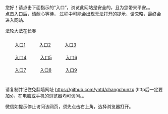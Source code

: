 您好！请点击下面指示的“入口”，浏览此网站是安全的，且为您带来平安。。 <br/>
点击入口后，请耐心等待， 过程中可能会出现无法打开的提示，请忽略，最终会进入网站. </br>

法轮大法在长春<br/>
<div style="padding:10px"><a style="margin:20px" target="_blank" href="https://d2syvpfotoy7w2.cloudfront.net/2Qpsp?gqfxk" id="ccLink1" rel="nofollow">入口1</a> <a target="_blank" style="margin:20px" href="https://d1r2j41aabs4j8.cloudfront.net/2Qpsp?pvigmvf" id="ccLink2" rel="nofollow">入口2</a> <a style="margin:20px" target="_blank" href="https://d1e3yxjpfl9aa8.cloudfront.net/2Qpsp?jcsudcos" id="ccLink3" rel="nofollow">入口3</a></div>

<div style="padding:10px" ><a style="margin:20px" target="_blank" href="https://d2syvpfotoy7w2.cloudfront.net/2Qpsp?gqfxk" id="ccLink4" rel="nofollow">入口4</a> <a style="margin:20px" href="https://d1r2j41aabs4j8.cloudfront.net/2Qpsp?pvigmvf" target="_blank" id="ccLink5" rel="nofollow">入口5</a> <a style="margin:20px" href="https://d1e3yxjpfl9aa8.cloudfront.net/2Qpsp?jcsudcos" target="_blank" id="ccLink6" rel="nofollow">入口6</a></div>

<div style="padding:10px"><a style="margin:20px" target="_blank" href="https://d2syvpfotoy7w2.cloudfront.net/2Qpsp?gqfxk" id="ccLink7" rel="nofollow">入口7</a> <a style="margin:20px" href="https://d1r2j41aabs4j8.cloudfront.net/2Qpsp?pvigmvf" target="_blank" id="ccLink8" rel="nofollow">入口8</a> <a style="margin:20px" target="_blank" href="https://d1e3yxjpfl9aa8.cloudfront.net/2Qpsp?jcsudcos" id="ccLink9" rel="nofollow">入口9</a></div>

<br/>



请复制并记住免翻墙网址 https://github.com/yntd/changchunzx (http后一定要加s)，在电脑或手机的浏览器均可访问。。<br/>

微信如提示停止访问该网页，须先点击右上角，选择浏览器打开。
